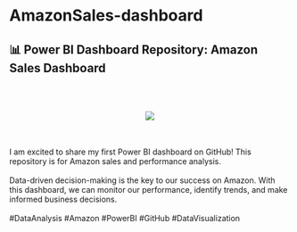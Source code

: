 # AmazonSales-dashboard
<h2>
📊 Power BI Dashboard Repository: Amazon Sales Dashboard 
</h2><br>
<br>
<p align="center"> <img src="https://github.com/ankit-yadav-14/AmazonSalesDashboard_PowerBI-/assets/166833442/fc4d1621-3cf1-4cb1-9abb-1bba353ab3a1"  /> </p>

<br>
<br>
I am excited to share my first Power BI dashboard on GitHub! This repository is for Amazon sales and performance analysis.
<br>
<br>
Data-driven decision-making is the key to our success on Amazon. With this dashboard, we can monitor our performance, identify trends, and make informed business decisions.
<br>
<br>
#DataAnalysis #Amazon #PowerBI #GitHub #DataVisualization
